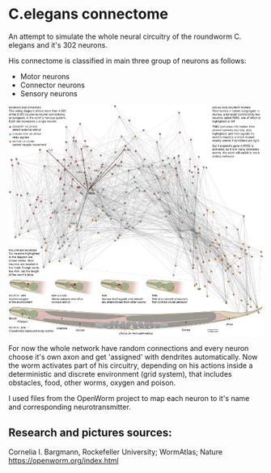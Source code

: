 # C.elegans connectome
An attempt to simulate the whole neural circuitry of the roundworm C. elegans and it's 302 neurons. 

His connectome is classified in main three group of neurons as follows:

- Motor neurons
- Connector neurons
- Sensory neurons

![Image description](images/celegans_neural_map.jpg)

For now the whole network have random connections and every neuron choose it's own axon and get 'assigned' with dendrites automatically. Now the worm activates part of his circuitry, depending on his actions inside a deterministic and discrete environment (grid system), that includes obstacles, food, other worms, oxygen and poison.

I used files from the OpenWorm project to map each neuron to it's name and corresponding neurotransmitter.

## Research and pictures sources:
Cornelia I. Bargmann, Rockefeller University; WormAtlas; Nature  
https://openworm.org/index.html
